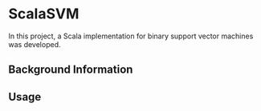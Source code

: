 # ScalaSVM
In this project, a Scala implementation for binary support vector machines was developed.

## Background Information

## Usage
